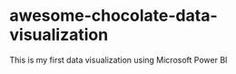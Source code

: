 # awesome-chocolate-data-visualization
This is my first data visualization using Microsoft Power BI
